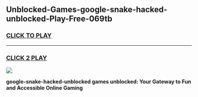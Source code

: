 
## Unblocked-Games-google-snake-hacked-unblocked-Play-Free-069tb
<h3>
<a href="https://premium76.site?title=google-snake-hacked-unblocked&ref=10A">CLICK TO PLAY</a></h3>
<hr>

<h3>
<a href="https://premium76.site?title=google-snake-hacked-unblocked&ref=10A">CLICK 2 PLAY</a>
  
</h3>

<a href="https://premium76.site?title=google-snake-hacked-unblocked&ref=10A"><img src="https://clearcache.store/games.png"></a>


**google-snake-hacked-unblocked games unblocked: Your Gateway to Fun and Accessible Online Gaming**
